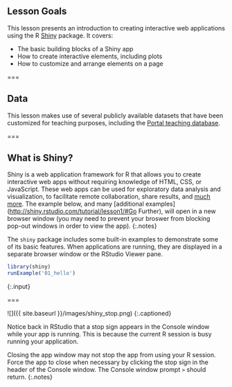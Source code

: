 ---
---

## Lesson Goals

This lesson presents an introduction to creating interactive web applications using the R [Shiny](https://cran.r-project.org/web/packages/shiny/index.html) package. It covers:

- The basic building blocks of a Shiny app
- How to create interactive elements, including plots
- How to customize and arrange elements on a page

===

## Data

This lesson makes use of several publicly available datasets that have been customized for teaching purposes, including the [Portal teaching database](https://github.com/weecology/portal-teachingdb).

===

## What is Shiny?

Shiny is a web application framework for R that allows you to create interactive web apps without requiring knowledge of HTML, CSS, or JavaScript. These web apps can be used for exploratory data analysis and visualization, to facilitate remote collaboration, share results, and [much more](http://shiny.rstudio.com/gallery/). The example below, and many [additional examples](http://shiny.rstudio.com/tutorial/lesson1/#Go Further), will open in a new browser window (you may need to prevent your broswer from blocking pop-out windows in order to view the app).
{:.notes}

The `shiny` package includes some built-in examples to demonstrate some of its basic features. When applications are running, they are displayed in a separate browser window or the RStudio Viewer pane. 


~~~r
library(shiny)
runExample('01_hello')
~~~
{:.input}

===

![]({{ site.baseurl }}/images/shiny_stop.png)
{:.captioned}

Notice back in RStudio that a stop sign appears in the Console window while your app is running. This is because the current R session is busy running your application.

Closing the app window may not stop the app from using your R session. Force the app to close when necessary by clicking the stop sign in the header of the Console window. The Console window prompt `>` should return.
{:.notes}
